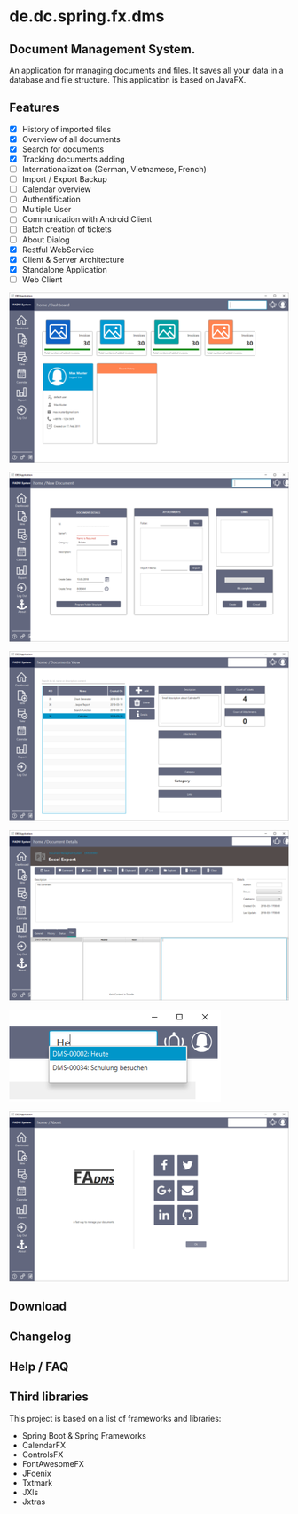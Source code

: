 # de.dc.spring.fx.dms

## Document Management System.

An application for managing documents and files. It saves all your data in a database and file structure. This application is based on JavaFX.

## Features

- [x] History of imported files
- [x] Overview of all documents
- [x] Search for documents
- [x] Tracking documents adding
- [ ] Internationalization (German, Vietnamese, French)
- [ ] Import / Export Backup
- [ ] Calendar overview
- [ ] Authentification
- [ ] Multiple User
- [ ] Communication with Android Client
- [ ] Batch creation of tickets
- [ ] About Dialog
- [x] Restful WebService
- [x] Client & Server Architecture
- [x] Standalone Application
- [ ] Web Client

![SwtFormDesigner screenshot](https://github.com/chqu1012/de.dc.spring.fx.dms/blob/master/de.dc.spring.fx.dms.res/images/01%20Dashboard.PNG)

![SwtFormDesigner screenshot](https://github.com/chqu1012/de.dc.spring.fx.dms/blob/master/de.dc.spring.fx.dms.res/images/02%20Add%20Document%20Form.PNG)

![SwtFormDesigner screenshot](https://github.com/chqu1012/de.dc.spring.fx.dms/blob/master/de.dc.spring.fx.dms.res/images/03%20Document%20Table.PNG)

![SwtFormDesigner screenshot](https://github.com/chqu1012/de.dc.spring.fx.dms/blob/master/de.dc.spring.fx.dms.res/images/04%20Document%20Details.PNG)

![SwtFormDesigner screenshot](https://github.com/chqu1012/de.dc.spring.fx.dms/blob/master/de.dc.spring.fx.dms.res/images/05%20Search.PNG)

![SwtFormDesigner screenshot](https://github.com/chqu1012/de.dc.spring.fx.dms/blob/master/de.dc.spring.fx.dms.res/images/06%20About.PNG)

## Download

## Changelog

## Help / FAQ

## Third libraries
This project is based on a list of frameworks and libraries:
- Spring Boot & Spring Frameworks
- CalendarFX
- ControlsFX
- FontAwesomeFX
- JFoenix
- Txtmark
- JXls
- Jxtras
